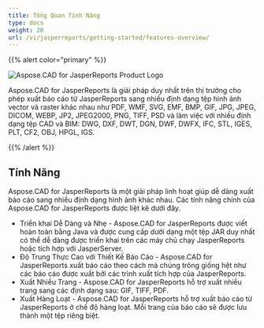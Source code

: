 ```yaml
---
title: Tổng Quan Tính Năng
type: docs
weight: 20
url: /vi/jasperreports/getting-started/features-overview/
---
```


{{% alert color="primary" %}}

![Aspose.CAD for JasperReports Product Logo](/cad/_assets/home_3.png)

Aspose.CAD for JasperReports là giải pháp duy nhất trên thị trường cho phép xuất báo cáo từ JasperReports sang nhiều định dạng tệp hình ảnh vector và raster khác nhau như PDF, WMF, SVG, EMF, BMP, GIF, JPG, JPEG, DICOM, WEBP, JP2, JPEG2000, PNG, TIFF, PSD và làm việc với nhiều định dạng tệp CAD và BIM: DWG, DXF, DWT, DGN, DWF, DWFX, IFC, STL, IGES, PLT, CF2, OBJ, HPGL, IGS.

{{% /alert %}}

## Tính Năng

Aspose.CAD for JasperReports là một giải pháp linh hoạt giúp dễ dàng xuất báo cáo sang nhiều định dạng hình ảnh khác nhau. Các tính năng chính của Aspose.CAD for JasperReports được liệt kê dưới đây.

- Triển khai Dễ Dàng và Nhẹ - Aspose.CAD for JasperReports được viết hoàn toàn bằng Java và được cung cấp dưới dạng một tệp JAR duy nhất có thể dễ dàng được triển khai trên các máy chủ chạy JasperReports hoặc tích hợp với JasperServer.
- Độ Trung Thực Cao với Thiết Kế Báo Cáo - Aspose.CAD for JasperReports xuất báo cáo theo cách mà chúng trông giống hệt như các báo cáo được xuất bởi các trình xuất tích hợp của JasperReports.
- Xuất Nhiều Trang - Aspose.CAD for JasperReports hỗ trợ xuất nhiều trang sang các định dạng sau: GIF, TIFF, PDF.
- Xuất Hàng Loạt - Aspose.CAD for JasperReports hỗ trợ xuất báo cáo từ JasperReports ở chế độ hàng loạt. Mỗi trang của báo cáo sẽ được lưu thành một tệp riêng biệt.
